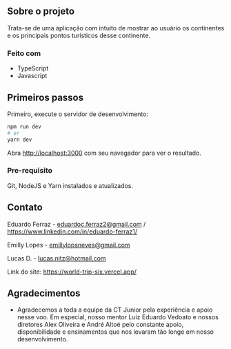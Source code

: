<!-- ABOUT THE PROJECT -->
## Sobre o projeto

Trata-se de uma aplicação com intuito de mostrar ao usuário os continentes e os principais pontos turísticos desse
continente.

### Feito com

* TypeScript
* Javascript

## Primeiros passos

Primeiro, execute o servidor de desenvolvimento:

```bash
npm run dev
# or
yarn dev
```

Abra [http://localhost:3000](http://localhost:3000) com seu navegador para ver o resultado.

### Pre-requisito

Git, NodeJS e Yarn instalados e atualizados.

## Contato

Eduardo Ferraz - eduardoc.ferraz2@gmail.com / https://www.linkedin.com/in/eduardo-ferraz1/

Emilly Lopes - emillylopsneves@gmail.com

Lucas D. - lucas.nitz@hotmail.com

Link do site: https://world-trip-six.vercel.app/

<!-- ACKNOWLEDGMENTS -->
## Agradecimentos

* Agradecemos a toda a equipe da CT Junior pela experiência e apoio nesse voo. Em especial, nosso mentor Luiz Eduardo Vedoato e  nossos diretores Alex Oliveira e André Altoé pelo constante apoio, disponibilidade e ensinamentos que nos levaram tão longe em nosso desenvolvimento.
